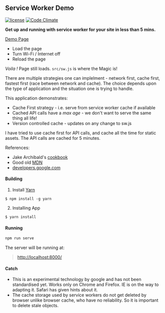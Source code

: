 ## Service Worker Demo
[![license](http://img.shields.io/badge/license-MIT-blue.svg?style=flat)](https://raw.githubusercontent.com/AmitM30/basic-service-worker/master/LICENSE) [![Code Climate](https://codeclimate.com/github/AmitM30/basic-service-worker/badges/gpa.svg)](https://codeclimate.com/github/AmitM30/basic-service-worker)

**Get up and running with service worker for your site in less than 5 mins.**

[Demo Page](https://amitm30.github.io/basic-service-worker/)
- Load the page
- Turn Wi-Fi / Internet off
- Reload the page

*Voila !* Page still loads. ```src/sw.js``` is where the Magic is!

There are multiple strategies one can implelment - network first, cache first, fastest first (race between network and cache). The choice depends upon the type of application and the situation one is trying to handle.

This application demonstrates:
- Cache First strategy - i.e. serve from service worker cache if available
- Cached API calls have a *max age* - we don't want to serve the same thing all life!
- Version controlled cache - updates on any change to sw.js

I have tried to use cache first for API calls, and cache all the time for static assets. The API calls are cached for 5 minutes.

References:

- Jake Archibald's [cookbook](https://jakearchibald.com/2014/offline-cookbook/)
- Good old [MDN](https://developer.mozilla.org/en-US/docs/Web/API/Service_Worker_API/Using_Service_Workers)
- [developers.google.com](https://developers.google.com/web/fundamentals/getting-started/primers/service-workers)


#### Building

1. Install [Yarn](https://github.com/yarnpkg/yarn/)

  ```shell
  $ npm install -g yarn
  ```

2. Installing App
  ```shell
  $ yarn install
  ```

#### Running

```sh
npm run serve
```

The server will be running at:
> [http://localhost:8000/](http://localhost:8000/)

#### Catch
- This is an experimental technology by google and has not been standardised yet. Works only on Chrome and Firefox. IE is on the way to adapting it. Safari has given hints about it.
- The cache storage used by service workers do not get deleted by browser unlike browser cache, who have no reliability. So it is important to delete stale objects.
